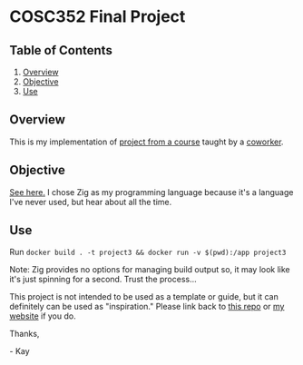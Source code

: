# COSC352 Final Project

## Table of Contents

1. [Overview](#overview)
2. [Objective](#objective)
3. [Use](#use)

## Overview
This is my implementation of [project from a course](https://github.com/compsage/MSU_COSC352/tree/main/projects/3) taught by a [coworker](https://www.linkedin.com/in/jon-white-bb0b174a/). 

## Objective

[See here.](https://github.com/compsage/MSU_COSC352/blob/main/projects/3/Readme.md) I chose Zig as my programming language because it's a language I've never used, but hear about all the time. 

## Use 

Run `docker build . -t project3 && docker run -v $(pwd):/app project3`

Note: Zig provides no options for managing build output so, it may look like it's just spinning for a second. Trust the process... 

This project is not intended to be used as a template or guide, but it can definitely can be used as "inspiration." Please link back to [this repo](https://github.com/KayDVC/semmed-neo4j) or [my website](https://www.malakaispann.com) if you do.

Thanks, 

\- Kay



